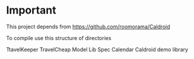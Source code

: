 Important
=========

This project depends from https://github.com/roomorama/Caldroid

To compile use this structure of directories

TtavelKeeper
  TravelCheap
  Model
  Lib
  Spec
Calendar
  Caldroid
    demo
    library
    
